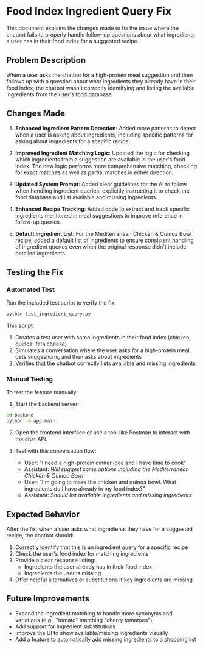 # Food Index Ingredient Query Fix

This document explains the changes made to fix the issue where the chatbot fails to properly handle follow-up questions about what ingredients a user has in their food index for a suggested recipe.

## Problem Description

When a user asks the chatbot for a high-protein meal suggestion and then follows up with a question about what ingredients they already have in their food index, the chatbot wasn't correctly identifying and listing the available ingredients from the user's food database.

## Changes Made

1. **Enhanced Ingredient Pattern Detection**: Added more patterns to detect when a user is asking about ingredients, including specific patterns for asking about ingredients for a specific recipe.

2. **Improved Ingredient Matching Logic**: Updated the logic for checking which ingredients from a suggestion are available in the user's food index. The new logic performs more comprehensive matching, checking for exact matches as well as partial matches in either direction.

3. **Updated System Prompt**: Added clear guidelines for the AI to follow when handling ingredient queries, explicitly instructing it to check the food database and list available and missing ingredients.

4. **Enhanced Recipe Tracking**: Added code to extract and track specific ingredients mentioned in meal suggestions to improve reference in follow-up queries.

5. **Default Ingredient List**: For the Mediterranean Chicken & Quinoa Bowl recipe, added a default list of ingredients to ensure consistent handling of ingredient queries even when the original response didn't include detailed ingredients.

## Testing the Fix

### Automated Test

Run the included test script to verify the fix:

```bash
python test_ingredient_query.py
```

This script:
1. Creates a test user with some ingredients in their food index (chicken, quinoa, feta cheese)
2. Simulates a conversation where the user asks for a high-protein meal, gets suggestions, and then asks about ingredients
3. Verifies that the chatbot correctly lists available and missing ingredients

### Manual Testing

To test the feature manually:

1. Start the backend server:
```bash
cd backend
python -m app.main
```

2. Open the frontend interface or use a tool like Postman to interact with the chat API.

3. Test with this conversation flow:
   - User: "I need a high-protein dinner idea and I have time to cook"
   - Assistant: *Will suggest some options including the Mediterranean Chicken & Quinoa Bowl*
   - User: "I'm going to make the chicken and quinoa bowl. What ingredients do I have already in my food index?"
   - Assistant: *Should list available ingredients and missing ingredients*

## Expected Behavior

After the fix, when a user asks what ingredients they have for a suggested recipe, the chatbot should:

1. Correctly identify that this is an ingredient query for a specific recipe
2. Check the user's food index for matching ingredients
3. Provide a clear response listing:
   - Ingredients the user already has in their food index
   - Ingredients the user is missing
4. Offer helpful alternatives or substitutions if key ingredients are missing

## Future Improvements

- Expand the ingredient matching to handle more synonyms and variations (e.g., "tomato" matching "cherry tomatoes")
- Add support for ingredient substitutions
- Improve the UI to show available/missing ingredients visually
- Add a feature to automatically add missing ingredients to a shopping list 